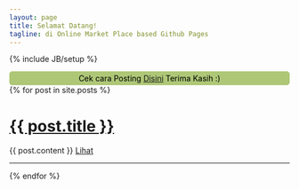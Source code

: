 ```yaml
---
layout: page
title: Selamat Datang!
tagline: di Online Market Place based Github Pages
---
```

{% include JB/setup %}

<div style='background:#aec777;color:black;border:1px solid #aec777;border-radius:5px;padding:3px;text-align:center;'>
Cek cara Posting <a href='https://warungit.github.io/new-page.html'>Disini</a> Terima Kasih :)
</div>

<div class="container">
  {% for post in site.posts %}
  <div class='posts'>
    <h1><a href="{{ BASE_PATH }}{{ post.url }}">{{ post.title }}</a></h1>
    {{ post.content }}
	<a href="{{ BASE_PATH }}{{post.url}}" class='tombol'>Lihat</a>
	<hr>
  {% endfor %}
  </div>
